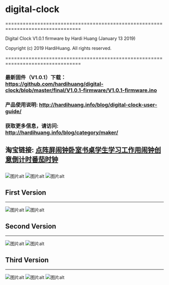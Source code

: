 # digital-clock 


================================================================================
 
  Digital Clock V1.0.1 firmware
  by Hardi Huang  (January 13 2019)
  
  Copyright (c) 2019 HardiHuang.
  All rights reserved.

================================================================================

### 最新固件（V1.0.1）下载： https://github.com/hardihuang/digital-clock/blob/master/final/V1.0.1-firmware/V1.0.1-firmware.ino
### 产品使用说明: http://hardihuang.info/blog/digital-clock-user-guide/
### 获取更多信息，请访问: http://hardihuang.info/blog/category/maker/


## 淘宝链接:  [点阵屏闹钟卧室书桌学生学习工作用闹钟创意倒计时番茄时钟](https://item.taobao.com/item.htm?spm=a1z09.2.0.0.229b2e8dtlRdKD&id=583316993089&_u=dc8ls7uf21e)


## 

![图片alt](https://github.com/hardihuang/digital-clock/blob/master/asset/IMG_7437.jpg?raw=true)
![图片alt](https://github.com/hardihuang/digital-clock/blob/master/asset/IMG_7451.jpg?raw=true)
![图片alt](https://github.com/hardihuang/digital-clock/blob/master/asset/IMG_7403.jpg?raw=true)


## First Version
---
![图片alt](https://github.com/hardihuang/digital-clock/blob/master/asset/IMG_6627.jpg?raw=true)
![图片alt](https://github.com/hardihuang/digital-clock/blob/master/asset/IMG_6631.jpg?raw=true)

## Second Version
---
![图片alt](https://github.com/hardihuang/digital-clock/blob/master/asset/IMG_6766.JPG?raw=true)
![图片alt](https://github.com/hardihuang/digital-clock/blob/master/asset/IMG_6748.JPG?raw=true)

## Third Version
---
![图片alt](https://github.com/hardihuang/digital-clock/blob/master/asset/微信图片_20181111131518.jpg?raw=true)
![图片alt](https://github.com/hardihuang/digital-clock/blob/master/asset/微信图片_20181111131534.jpg?raw=true)
![图片alt](https://github.com/hardihuang/digital-clock/blob/master/asset/IMG_7071.jpg?raw=true)
